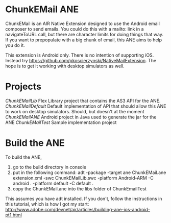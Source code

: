 # ChunkEMail ANE
ChunkEMail is an AIR Native Extension designed to use the Android email composer to send emails. You could do this with a mailto: link in 
a navigateToURL call, but there are character limits for doing things that way. If you want to prepopulate with a big chunk of email, this
ANE aims to help you do it.

This extension is Android only. There is no intention of supporting iOS. Instead try https://github.com/pkoscierzynski/NativeMailExtension.
The hope is to get it working with desktop simulators as well.

# Projects
*ChunkEMailLib*
Flex Library project that contains the AS3 API for the ANE.
*ChunkEMailDefault*
Default implementation of API that should allow this ANE to work on desktop simulators. Should, but doesn't at the moment
*ChunkEMailANE*
Android project in Java used to generate the jar for the ANE
*ChunkEMailTest*
Sample implementation project

# Build the ANE
To build the ANE, 
1. go to the build directory in console 
2. put in the following command:
adt -package -target ane ChunkEMail.ane extension.xml -swc ChunkEMailLib.swc -platform Android-ARM -C android . -platform default -C default .
3. copy the ChunkEMail.ane into the libs folder of ChunkEmailTest

This assumes you have adt installed. If you don't, follow the instructions in this tutorial, which is how I got my start:
http://www.adobe.com/devnet/air/articles/building-ane-ios-android-pt1.html
